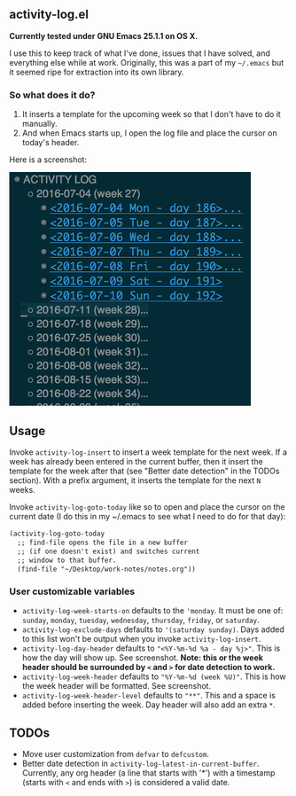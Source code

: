## activity-log.el

**Currently tested under GNU Emacs 25.1.1 on OS X.**

I use this to keep track of what I've done, issues that I have solved, and everything else while at work. Originally, this was a part of my `~/.emacs` but it seemed ripe for extraction into its own library.

### So what does it do?
1. It inserts a template for the upcoming week so that I don't have to do it manually.
2. And when Emacs starts up, I open the log file and place the cursor on today's header.

Here is a screenshot:

![alt text](https://github.com/sri/activity-log/raw/master/activity-log-1.png "Activity Log Screenshot")

## Usage

Invoke `activity-log-insert` to insert a week template for the next week. If a week has already been entered in the current buffer, then it insert the template for the week after that (see "Better date detection" in the TODOs section). With a prefix argument, it inserts the template for the next `N` weeks.

Invoke `activity-log-goto-today` like so to open and place the cursor on the current date (I do this in my ~/.emacs to see what I need to do for that day):

```
(activity-log-goto-today
  ;; find-file opens the file in a new buffer
  ;; (if one doesn't exist) and switches current
  ;; window to that buffer.
  (find-file "~/Desktop/work-notes/notes.org"))
```

### User customizable variables

* `activity-log-week-starts-on` defaults to the `'monday`. It must be one of: `sunday`, `monday`, `tuesday`, `wednesday`, `thursday`, `friday`, or `saturday`.
* `activity-log-exclude-days` defaults to `'(saturday sunday)`. Days added to this list won't be output when you invoke `activity-log-insert`.
* `activity-log-day-header` defaults to `"<%Y-%m-%d %a - day %j>"`. This is how the day will show up. See screenshot. **Note: this or the week header should be surrounded by `<` and `>` for date detection to work.**
* `activity-log-week-header` defaults to `"%Y-%m-%d (week %U)"`. This is how the week header will be formatted. See screenshot.
* `activity-log-week-header-level` defaults to `"**"`. This and a space is added before inserting the week. Day header will also add an extra `*`.


## TODOs

* Move user customization from `defvar` to `defcustom`.
* Better date detection in `activity-log-latest-in-current-buffer`. Currently, any org header (a line that starts with '*') with a timestamp (starts with `<` and ends with `>`) is considered a valid date.
